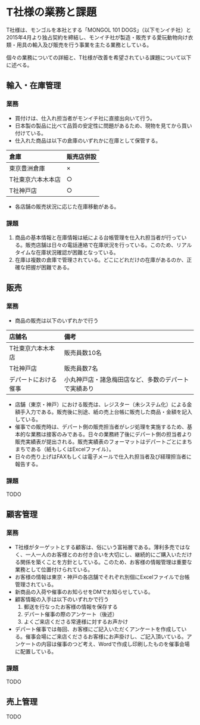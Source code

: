 # T社様の業務と課題

T社様は、モンゴルを本社とする「MONGOL 101 DOGS」（以下モンイチ社）と2015年4月より独占契約を締結し、モンイチ社が製造・販売する愛玩動物向け衣類・用具の輸入及び販売を行う事業を主たる業務としている。

個々の業務についての詳細と、T社様が改善を希望されている課題について以下に述べる。

## 輸入・在庫管理
### 業務
* 買付けは、仕入れ担当者がモンイチ社に直接出向いて行う。
* 日本製の製品に比べて品質の安定性に問題があるため、現物を見てから買い付けている。
* 仕入れた商品は以下の倉庫のいずれかに在庫として保管する。

| 倉庫 | 販売店併設 |
| :--- | :--- |
| 東京豊洲倉庫 | × |
| T社東京六本木本店 | ○ |
| T社神戸店 | ○ |

* 各店舗の販売状況に応じた在庫移動がある。

### 課題
1. 商品の基本情報と在庫情報は紙による台帳管理を仕入れ担当者が行っている。販売店舗は日々の電話連絡で在庫状況を行っている。このため、リアルタイムな在庫状況確認が困難となっている。
1. 在庫は複数の倉庫で管理されている。どこにどれだけの在庫があるのか、正確な把握が困難である。

## 販売
### 業務
* 商品の販売は以下のいずれかで行う

| 店舗名 | 備考 |
| :--- | :--- |
| T社東京六本木本店 | 販売員数10名 |
| T社神戸店 | 販売員数7名　|
| デパートにおける催事 | 小丸神戸店・諸急梅田店など、多数のデパートで実績あり |

* 店舗（東京・神戸）における販売は、レジスター（未システム化）による金額手入力である。販売後に別途、紙の売上台帳に販売した商品・金額を記入している。
* 催事での販売時は、デパート側の販売担当者がレジ処理を実施するため、基本的な業務は接客のみである。日々の業務終了後にデパート側の担当者より販売実績表が提出される。販売実績表のフォーマットはデパートごとにまちまちである（紙もしくはExcelファイル）。
* 日々の売り上げはFAXもしくは電子メールで仕入れ担当者及び経理担当者に報告する。

### 課題
TODO

## 顧客管理
### 業務
- T社様がターゲットとする顧客は、俗にいう富裕層である。薄利多売ではなく、一人一人のお客様とのお付き合いを大切にし、継続的にご購入いただける関係を築くことを方針としている。このため、お客様の情報管理は重要な業務として位置付けられている。
- お客様の情報は東京・神戸の各店舗でそれぞれ別個にExcelファイルで台帳管理されている。
- 新商品の入荷や催事のお知らせをDMでお知らせしている。
- 顧客情報の入手は以下のいずれかで行う
    1. 郵送を行なったお客様の情報を保存する
    1. デパート催事の際のアンケート（後述）
    1. よくご来店くださる常連様に対するお声かけ
- デパート催事では毎回、お客様にご記入いただくアンケートを作成している。催事会場にご来店くださるお客様にお声掛けし、ご記入頂いている。アンケートの内容は催事のつど考え、Wordで作成し印刷したものを催事会場に配置している。

### 課題
TODO

## 売上管理
TODO


